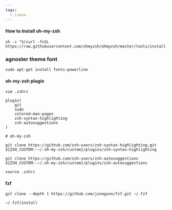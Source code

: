 ```yaml
---
tags:
  - Linux
---
```


#### How to Install oh-my-zsh
```shell
sh -c "$(curl -fsSL https://raw.githubusercontent.com/ohmyzsh/ohmyzsh/master/tools/install.sh)"
```

### agnoster theme font
```shell
sudo apt-get install fonts-powerline
```
#### oh-my-zsh plugin
```shell
vim .zshrc
```

```shell
plugin(
	git
	sudo
	colored-man-pages
	zsh-syntax-highlighting
	zsh-autosuggestions
)
```

```shell
# oh-my-zsh

git clone https://github.com/zsh-users/zsh-syntax-highlighting.git ${ZSH_CUSTOM:-~/.oh-my-zsh/custom}/plugins/zsh-syntax-highlighting

git clone https://github.com/zsh-users/zsh-autosuggestions ${ZSH_CUSTOM:-~/.oh-my-zsh/custom}/plugins/zsh-autosuggestions
```

```shell
source .zshrc
```

#### fzf
```shell
git clone --depth 1 https://github.com/junegunn/fzf.git ~/.fzf

~/.fzf/install
```